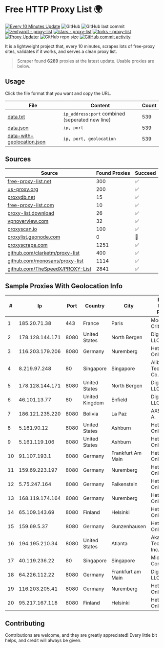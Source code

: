 
# Free HTTP Proxy List 🌍

[![Every 10 Minutes Update](https://github.com/mertguvencli/http-proxy-list/actions/workflows/main.yml/badge.svg?branch=main)](https://github.com/mertguvencli/http-proxy-list/actions/workflows/main.yml)
![GitHub](https://img.shields.io/github/license/mertguvencli/http-proxy-list)
![GitHub last commit](https://img.shields.io/github/last-commit/mertguvencli/http-proxy-list)
[![zevtyardt - proxy-list](https://img.shields.io/static/v1?label=zevtyardt&message=proxy-list&color=blue&logo=github)](https://github.com/zevtyardt/proxy-list "Go to GitHub repo")
[![stars - proxy-list](https://img.shields.io/github/stars/zevtyardt/proxy-list?style=social)](https://github.com/zevtyardt/proxy-list)
[![forks - proxy-list](https://img.shields.io/github/forks/zevtyardt/proxy-list?style=social)](https://github.com/zevtyardt/proxy-list)
[![Proxy Updater](https://github.com/zevtyardt/proxy-list/workflows/Proxy%20Updater/badge.svg)](https://github.com/zevtyardt/proxy-list/actions?query=workflow:"Proxy+Updater")
![GitHub repo size](https://img.shields.io/github/repo-size/zevtyardt/proxy-list)
[![GitHub commit activity](https://img.shields.io/github/commit-activity/m/zevtyardt/proxy-list?logo=commits)](https://github.com/zevtyardt/proxy-list/commits/main)

It is a lightweight project that, every 10 minutes, scrapes lots of free-proxy sites, validates if it works, and serves a clean proxy list.

> Scraper found **6289** proxies at the latest update. Usable proxies are below.

## Usage

Click the file format that you want and copy the URL.

|File|Content|Count|
|----|-------|-----|
|[data.txt](https://raw.githubusercontent.com/mertguvencli/http-proxy-list/main/proxy-list/data.txt)|`ip_address:port` combined (seperated new line)|539|
|[data.json](https://raw.githubusercontent.com/mertguvencli/http-proxy-list/main/proxy-list/data.json)|`ip, port`|539|
|[data-with-geolocation.json](https://raw.githubusercontent.com/mertguvencli/http-proxy-list/main/proxy-list/data-with-geolocation.json)|`ip, port, geolocation`|539|

## Sources

|Source|Found Proxies|Succeed|
|------|-------------|-------|
|[free-proxy-list.net](https://free-proxy-list.net)|300|✅|
|[us-proxy.org](https://www.us-proxy.org)|200|✅|
|[proxydb.net](http://proxydb.net)|15|✅|
|[free-proxy-list.com](https://free-proxy-list.com/?page=&port=&type%5B%5D=http&type%5B%5D=https&up_time=0&search=Search)|10|✅|
|[proxy-list.download](https://www.proxy-list.download/HTTP)|26|✅|
|[vpnoverview.com](https://vpnoverview.com/privacy/anonymous-browsing/free-proxy-servers)|32|✅|
|[proxyscan.io](https://www.proxyscan.io)|100|✅|
|[proxylist.geonode.com](https://proxylist.geonode.com/api/proxy-list?limit=300&page=1&sort_by=lastChecked&sort_type=desc&protocols=http,https)|0|🚫|
|[proxyscrape.com](https://api.proxyscrape.com/v2/?request=displayproxies&protocol=http&timeout=10000&country=all&ssl=all&anonymity=all)|1251|✅|
|[github.com/clarketm/proxy-list](https://raw.githubusercontent.com/clarketm/proxy-list/master/proxy-list-raw.txt)|400|✅|
|[github.com/monosans/proxy-list](https://raw.githubusercontent.com/monosans/proxy-list/main/proxies/http.txt)|1114|✅|
|[github.com/TheSpeedX/PROXY-List](https://raw.githubusercontent.com/TheSpeedX/PROXY-List/master/http.txt)|2841|✅|


## Sample Proxies With Geolocation Info

|#|Ip|Port|Country|City|Internet Service Provider|
|-|--|----|-------|----|-------------------------|
|1|185.20.71.38|443|France|Paris|Mod Mission Critical LLC|
|2|178.128.144.171|8080|United States|North Bergen|DigitalOcean, LLC|
|3|116.203.179.206|8080|Germany|Nuremberg|Hetzner Online GmbH|
|4|8.219.97.248|80|Singapore|Singapore|Alibaba (US) Technology Co., Ltd.|
|5|178.128.144.171|8080|United States|North Bergen|DigitalOcean, LLC|
|6|46.101.13.77|80|United Kingdom|Enfield|DigitalOcean, LLC|
|7|186.121.235.220|8080|Bolivia|La Paz|AXS Bolivia S. A.|
|8|5.161.90.12|8080|United States|Ashburn|Hetzner Online GmbH|
|9|5.161.119.106|8080|United States|Ashburn|Hetzner Online GmbH|
|10|91.107.193.1|8080|Germany|Frankfurt Am Main|Hetzner Online AG|
|11|159.69.223.197|8080|Germany|Nuremberg|Hetzner Online GmbH|
|12|5.75.247.164|8080|Germany|Falkenstein|Hetzner Online GmbH|
|13|168.119.174.164|8080|Germany|Nuremberg|Hetzner Online GmbH|
|14|65.109.143.69|8080|Finland|Helsinki|Hetzner Online GmbH|
|15|159.69.5.37|8080|Germany|Gunzenhausen|Hetzner Online GmbH|
|16|194.195.210.34|8080|United States|Atlanta|Akamai Technologies, Inc.|
|17|40.119.236.22|80|Singapore|Singapore|Microsoft Corporation|
|18|64.226.112.22|8080|Germany|Frankfurt am Main|DigitalOcean, LLC|
|19|116.203.205.41|8080|Germany|Nuremberg|Hetzner Online GmbH|
|20|95.217.167.118|8080|Finland|Helsinki|Hetzner Online GmbH|



## Contributing

Contributions are welcome, and they are greatly appreciated! Every
little bit helps, and credit will always be given.

